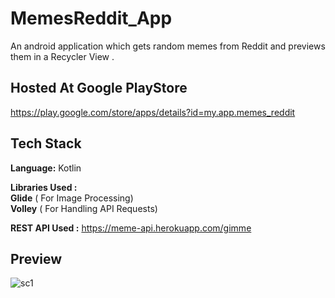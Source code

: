 # MemesReddit_App
An android application which gets random memes from Reddit 
and previews them in a Recycler View .

## Hosted At Google PlayStore
https://play.google.com/store/apps/details?id=my.app.memes_reddit

## Tech Stack
**Language:** Kotlin <br />

**Libraries Used :** <br />
**Glide** ( For Image Processing)  <br />
**Volley** ( For Handling API Requests) <br />

**REST API Used :**
https://meme-api.herokuapp.com/gimme

## Preview
![sc1](https://user-images.githubusercontent.com/84705901/137738240-4132b334-a0b9-4c47-82be-098774b497a1.jpg)



